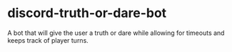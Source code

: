 # discord-truth-or-dare-bot
A bot that will give the user a truth or dare while allowing for timeouts and keeps track of player turns.

